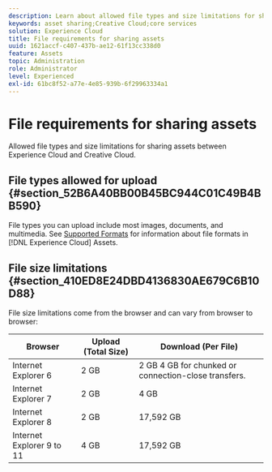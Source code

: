 ```yaml
---
description: Learn about allowed file types and size limitations for sharing assets between Adobe Experience Cloud and Creative Cloud.
keywords: asset sharing;Creative Cloud;core services
solution: Experience Cloud
title: File requirements for sharing assets 
uuid: 1621accf-c407-437b-ae12-61f13cc338d0
feature: Assets
topic: Administration
role: Administrator
level: Experienced
exl-id: 61bc8f52-a77e-4e85-939b-6f29963334a1
---
```

# File requirements for sharing assets

Allowed file types and size limitations for sharing assets between Experience Cloud and Creative Cloud.

## File types allowed for upload {#section_52B6A40BB00B45BC944C01C49B4BB590}

File types you can upload include most images, documents, and multimedia. See [Supported Formats](https://helpx.adobe.com/experience-manager/brand-portal/using/brand-portal-supported-formats.html) for information about file formats in [!DNL Experience Cloud] Assets. 

## File size limitations {#section_410ED8E24DBD4136830AE679C6B10D88}

File size limitations come from the browser and can vary from browser to browser: 

| Browser | Upload (Total Size) | Download (Per File) |
|--- |--- |--- |
|Internet Explorer 6|2 GB|2 GB  4 GB for chunked or connection-close transfers.|
|Internet Explorer 7|2 GB|4 GB|
|Internet Explorer 8|2 GB|17,592 GB|
|Internet Explorer 9 to 11|4 GB|17,592 GB|
